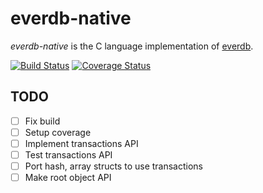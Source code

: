 everdb-native
=============

*everdb-native* is the C language implementation of [everdb](https://github.com/Knio/everdb). 

[![Build Status][buildlogo-native]](https://travis-ci.org/Knio/everdb-native)
[![Coverage Status][coveragelogo-native]](https://coveralls.io/r/Knio/everdb-native)

[buildlogo-native]: https://travis-ci.org/Knio/everdb-native.svg?branch=master
[coveragelogo-native]: https://img.shields.io/coveralls/Knio/everdb-native.svg?branch=master



TODO
----

 - [ ] Fix build
 - [ ] Setup coverage
 - [ ] Implement transactions API
 - [ ] Test transactions API
 - [ ] Port hash, array structs to use transactions
 - [ ] Make root object API
